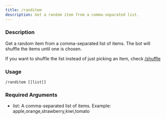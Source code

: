 ```yaml
---
title: /randitem
description: Get a random item from a comma-separated list.
---
```


### Description
Get a random item from a comma-separated list of items. The bot will shuffle the items until one is chosen.

If you want to shuffle the list instead of just picking an item, check [/shuffle](/commands/random/shuffle)

### Usage

`/randitem [[list]]`


### Required Arguments

- list: A comma-separated list of items. Example: apple,orange,strawberry,kiwi,tomato
